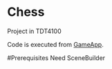 # Chess
Project in TDT4100

Code is executed from [GameApp](https://github.com/ninzonthabeat/Chess/blob/main/src/main/java/Chess/GameApp.java).

#Prerequisites
Need SceneBuilder
